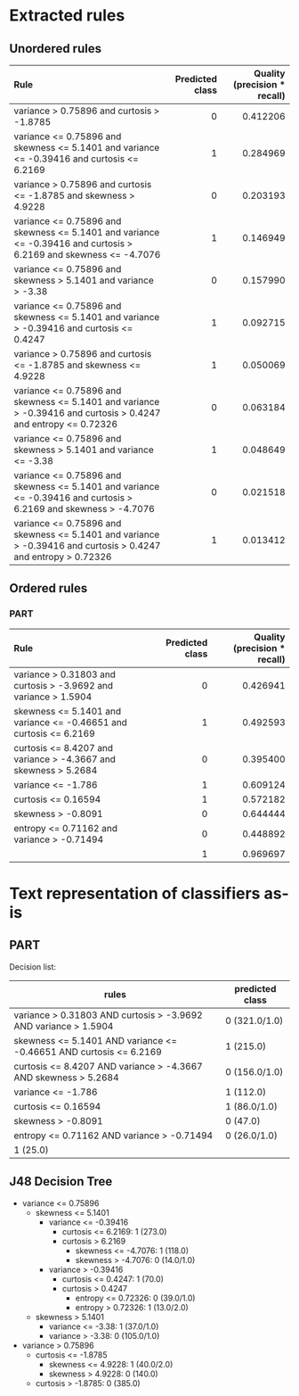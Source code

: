 # Extracted rules

## Unordered rules

| Rule | Predicted class | Quality (precision * recall) |
|:----|----:|----:|
| variance > 0.75896 and curtosis > -1.8785 | 0 | 0.412206 |
| variance <= 0.75896 and skewness <= 5.1401 and variance <= -0.39416 and curtosis <= 6.2169 | 1 | 0.284969 |
| variance > 0.75896 and curtosis <= -1.8785 and skewness > 4.9228 | 0 | 0.203193 |
| variance <= 0.75896 and skewness <= 5.1401 and variance <= -0.39416 and curtosis > 6.2169 and skewness <= -4.7076 | 1 | 0.146949 |
| variance <= 0.75896 and skewness > 5.1401 and variance > -3.38 | 0 | 0.157990 |
| variance <= 0.75896 and skewness <= 5.1401 and variance > -0.39416 and curtosis <= 0.4247 | 1 | 0.092715 |
| variance > 0.75896 and curtosis <= -1.8785 and skewness <= 4.9228 | 1 | 0.050069 |
| variance <= 0.75896 and skewness <= 5.1401 and variance > -0.39416 and curtosis > 0.4247 and entropy <= 0.72326 | 0 | 0.063184 |
| variance <= 0.75896 and skewness > 5.1401 and variance <= -3.38 | 1 | 0.048649 |
| variance <= 0.75896 and skewness <= 5.1401 and variance <= -0.39416 and curtosis > 6.2169 and skewness > -4.7076 | 0 | 0.021518 |
| variance <= 0.75896 and skewness <= 5.1401 and variance > -0.39416 and curtosis > 0.4247 and entropy > 0.72326 | 1 | 0.013412 |

## Ordered rules

### PART

| Rule | Predicted class | Quality (precision * recall) |
|:----|----:|----:|
| variance > 0.31803 and curtosis > -3.9692 and variance > 1.5904 | 0 | 0.426941 |
| skewness <= 5.1401 and variance <= -0.46651 and curtosis <= 6.2169 | 1 | 0.492593 |
| curtosis <= 8.4207 and variance > -4.3667 and skewness > 5.2684 | 0 | 0.395400 |
| variance <= -1.786 | 1 | 0.609124 |
| curtosis <= 0.16594 | 1 | 0.572182 |
| skewness > -0.8091 | 0 | 0.644444 |
| entropy <= 0.71162 and variance > -0.71494 | 0 | 0.448892 |
|  | 1 | 0.969697 |


# Text representation of classifiers as-is

## PART

Decision list:

rules | predicted class
---|---
variance > 0.31803 AND curtosis > -3.9692 AND variance > 1.5904|0 (321.0/1.0)
skewness <= 5.1401 AND variance <= -0.46651 AND curtosis <= 6.2169|1 (215.0)
curtosis <= 8.4207 AND variance > -4.3667 AND skewness > 5.2684|0 (156.0/1.0)
variance <= -1.786|1 (112.0)
curtosis <= 0.16594|1 (86.0/1.0)
skewness > -0.8091|0 (47.0)
entropy <= 0.71162 AND variance > -0.71494|0 (26.0/1.0)
|1 (25.0)


## J48 Decision Tree

* variance <= 0.75896
	* skewness <= 5.1401
		* variance <= -0.39416
			* curtosis <= 6.2169: 1 (273.0)
			* curtosis > 6.2169
				* skewness <= -4.7076: 1 (118.0)
				* skewness > -4.7076: 0 (14.0/1.0)
		* variance > -0.39416
			* curtosis <= 0.4247: 1 (70.0)
			* curtosis > 0.4247
				* entropy <= 0.72326: 0 (39.0/1.0)
				* entropy > 0.72326: 1 (13.0/2.0)
	* skewness > 5.1401
		* variance <= -3.38: 1 (37.0/1.0)
		* variance > -3.38: 0 (105.0/1.0)
* variance > 0.75896
	* curtosis <= -1.8785
		* skewness <= 4.9228: 1 (40.0/2.0)
		* skewness > 4.9228: 0 (140.0)
	* curtosis > -1.8785: 0 (385.0)


